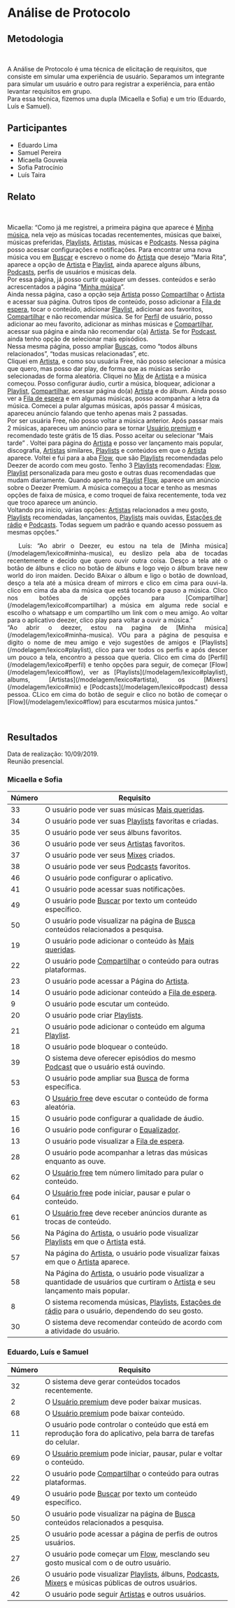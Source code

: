 #  Análise de Protocolo
<div class="line"></div>

##  Metodologia

<p align="justify">&emsp;

A Análise de Protocolo é uma técnica de elicitação de requisitos, que consiste em simular uma experiência de usuário. Separamos um integrante para simular um usuário e outro para registrar a experiência, para então levantar requisitos em grupo.
<br>
    Para essa técnica, fizemos uma dupla (Micaella e Sofia) e um trio (Eduardo, Luís e Samuel).

</p>

## Participantes
- Eduardo Lima
- Samuel Pereira
- Micaella Gouveia
- Sofia Patrocínio
- Luís Taira

## Relato

<p align="justify">&emsp;

Micaella: “Como já me registrei, a primeira página que aparece é [Minha música](/modelagem/lexico#minha-musica), nela vejo as músicas tocadas recentementes, músicas que baixei, músicas preferidas, [Playlists](/modelagem/lexico#playlist), [Artistas](/modelagem/lexico#artista), músicas e [Podcasts](/modelagem/lexico#podcast). Nessa página posso acessar configurações e notificações. Para encontrar uma nova música vou em [Buscar](/modelagem/lexico#busca) e escrevo o nome do [Artista](/modelagem/lexico#artista) que desejo “Maria Rita”, aparece a opção de [Artista](/modelagem/lexico#artista) e [Playlist](/modelagem/lexico#playlist), ainda aparece alguns álbuns, [Podcasts](/modelagem/lexico#podcast), perfis de usuários e músicas dela. <br>
 Por essa página, já posso curtir qualquer um desses. conteúdos e serão acrescentados a página “[Minha música](/modelagem/lexico#minha-musica)”.
<br>
Ainda nessa página, caso a opção seja [Artista](/modelagem/lexico#artista) posso [Compartilhar](/modelagem/lexico#compartilhar) o [Artista](/modelagem/lexico#artista) e acessar sua página. Outros tipos de conteúdo, posso adicionar a [Fila de espera](/modelagem/lexico#fila-de-espera), tocar o conteúdo, adicionar [Playlist](/modelagem/lexico#playlist), adicionar aos favoritos, [Compartilhar](/modelagem/lexico#compartilhar) e não recomendar música. Se for [Perfil](/modelagem/lexico#perfil) de usuário, posso adicionar ao meu favorito, adicionar as minhas músicas e [Compartilhar](/modelagem/lexico#compartilhar), acessar sua página e ainda não recomendar o(a) [Artista](/modelagem/lexico#artista). Se for [Podcast](/modelagem/lexico#podcast), ainda tenho opção de selecionar mais episódios.
<br>
Nessa mesma página, posso ampliar [Buscas](/modelagem/lexico#busca), como “todos álbuns relacionados”, “todas musicas relacionadas”, etc.
<br>
Cliquei em [Artista](/modelagem/lexico#artista), e como sou usuária Free, não posso selecionar a música que quero, mas posso dar play, de forma que as músicas serão selecionadas de forma aleatória. Cliquei no [Mix](/modelagem/lexico#mix) de [Artista](/modelagem/lexico#artista) e a música começou. Posso configurar áudio, curtir a música, bloquear, adicionar a [Playlist](/modelagem/lexico#playlist), [Compartilhar](/modelagem/lexico#compartilhar), acessar página do(a) [Artista](/modelagem/lexico#artista) e do álbum. Ainda posso ver a [Fila de espera](/modelagem/lexico#fila-de-espera) e em algumas músicas, posso acompanhar a letra da música. Comecei a pular algumas músicas, após passar 4 músicas, apareceu anúncio falando que tenho apenas mais 2 passadas. 
<br>
Por ser usuária Free, não posso voltar a música anterior. Após passar mais 2 músicas, apareceu um anúncio para se tornar [Usuário premium](/modelagem/lexico#usuario-premium) e recomendado teste grátis de 15 dias. Posso aceitar ou selecionar “Mais tarde” . Voltei para página do [Artista](/modelagem/lexico#artista) e posso ver lançamento mais popular, discografia, [Artistas](/modelagem/lexico#artista) similares, [Playlists](/modelagem/lexico#playlist) e conteúdos em que o [Artista](/modelagem/lexico#artista) aparece. Voltei e fui para a aba [Flow](/modelagem/lexico#flow), que são [Playlists](/modelagem/lexico#playlist) recomendadas pelo Deezer de acordo com meu gosto. Tenho 3 [Playlists](/modelagem/lexico#playlist) recomendadas: [Flow](/modelagem/lexico#flow), [Playlist](/modelagem/lexico#playlist) personalizada para meu gosto e outras duas recomendadas que mudam diariamente. Quando aperto na [Playlist](/modelagem/lexico#playlist) [Flow](/modelagem/lexico#flow), aparece um anúncio sobre o Deezer Premium. A música começou a tocar e tenho as mesmas opções de faixa de música, e como troquei de faixa recentemente, toda vez que troco aparece um anúncio.
<br>
Voltando pra inicio, várias opções: [Artistas](/modelagem/lexico#artista) relacionados a meu gosto, [Playlists](/modelagem/lexico#playlist) recomendadas, lançamentos, [Playlists](/modelagem/lexico#playlist) mais ouvidas, [Estações de rádio](/modelagem/lexico#estacoes-de-radio) e [Podcasts](/modelagem/lexico#podcast). Todas seguem um padrão e quando acesso possuem as mesmas opções.”
</p>
<p align="justify">&emsp;
Luís: “Ao abrir o Deezer, eu estou na tela de [Minha música](/modelagem/lexico#minha-musica), eu deslizo pela aba de tocadas recentemente e decido que quero ouvir outra coisa. Desço a tela até o botão de álbuns e clico no botão de álbuns e logo vejo o álbum brave new world do iron maiden. Decido BAixar o álbum e ligo o botão de download, desço a tela até a música dream of mirrors e clico em cima para ouvi-la. clico em cima da aba da música que está tocando e pauso a música. Clico nos botões de opções para [Compartilhar](/modelagem/lexico#compartilhar) a música em alguma rede social e escolho o whatsapp e um compartilho um link com o meu amigo. Ao voltar para o aplicativo deezer, clico play para voltar a ouvir a música.”
<br>
“Ao abrir o deezer, estou na pagina de [Minha música](/modelagem/lexico#minha-musica). VOu para a página de pesquisa e digito o nome de meu amigo e vejo sugestões de amigos e [Playlists](/modelagem/lexico#playlist), clico para ver todos os perfis e após descer um pouco a tela, encontro a pessoa que queria. Clico em cima do [Perfil](/modelagem/lexico#perfil) e tenho opções para seguir, de começar [Flow](/modelagem/lexico#flow), ver as [Playlists](/modelagem/lexico#playlist), albums, [Artistas](/modelagem/lexico#artista), os [Mixers](/modelagem/lexico#mix) e [Podcasts](/modelagem/lexico#podcast) dessa pessoa. CLico em cima do botão de seguir e clico no botão de começar o [Flow](/modelagem/lexico#flow) para escutarmos música juntos.”

</p>
<br>

##  Resultados

Data de realização: 10/09/2019.
<br>
Reunião presencial.
<br>

### Micaella e Sofia

|Número | Requisito                                         |
|-------|---------------------------------------------------|
|33     |O usuário pode ver suas músicas [Mais queridas](/modelagem/lexico#mais-queridas).    |
|34     |O usuário pode ver suas [Playlists](/modelagem/lexico#playlist) favoritas e criadas.|
|35     |O usuário pode ver seus álbuns favoritos.|
|36     |O usuário pode ver seus [Artistas](/modelagem/lexico#artista) favoritos.|
|37     |O usuário pode ver seus [Mixes](/modelagem/lexico#mix) criados.|
|38     |O usuário pode ver seus [Podcasts](/modelagem/lexico#podcast) favoritos.|
|46     |O usuário pode configurar o aplicativo.|
|41     |O usuário pode acessar suas notificações.|
|49     |O usuário pode [Buscar](/modelagem/lexico#busca) por texto um conteúdo específico.|
|50     |O usuário pode visualizar na página de [Busca](/modelagem/lexico#busca) conteúdos relacionados a pesquisa.|
|19     |O usuário pode adicionar o conteúdo às [Mais queridas](/modelagem/lexico#mais-queridas).|
|22     |O usuário pode [Compartilhar](/modelagem/lexico#compartilhar) o conteúdo para outras plataformas.|
|23     |O usuário pode acessar a Página do [Artista](/modelagem/lexico#artista).|
|14     |O usuário pode adicionar conteúdo a [Fila de espera](/modelagem/lexico#fila-de-espera).|
|9      |O usuário pode escutar um conteúdo.|
|20     |O usuário pode criar [Playlists](/modelagem/lexico#playlist).|
|21     |O usuário pode adicionar o conteúdo em alguma [Playlist](/modelagem/lexico#playlist).|
|18     |O usuário pode bloquear o conteúdo.|
|39     |O sistema deve oferecer episódios do mesmo [Podcast](/modelagem/lexico#podcast) que o usuário está ouvindo.|
|53     |O usuário pode ampliar sua [Busca](/modelagem/lexico#busca) de forma específica.|
|63     |O [Usuário free](/modelagem/lexico#usuario-free) deve escutar o conteúdo de forma aleatória.|
|15     |O usuário pode configurar a qualidade de áudio.|
|16     |O usuário pode configurar o [Equalizador](/modelagem/lexico#equalizador).|
|13     |O usuário pode visualizar a [Fila de espera](/modelagem/lexico#fila-de-espera).|
|28     |O usuário pode acompanhar a letras das músicas enquanto as ouve.|
|62     |O [Usuário free](/modelagem/lexico#usuario-free) tem número limitado para pular o conteúdo.|
|64     |O [Usuário free](/modelagem/lexico#usuario-free) pode iniciar, pausar e pular o conteúdo.|
|61     |O [Usuário free](/modelagem/lexico#usuario-free) deve receber anúncios durante as trocas de conteúdo.|
|56     |Na Página do [Artista](/modelagem/lexico#artista), o usuário pode visualizar [Playlists](/modelagem/lexico#playlist) em que o [Artista](/modelagem/lexico#artista) está.|
|57     |Na página do [Artista](/modelagem/lexico#artista), o usuário pode visualizar faixas em que o [Artista](/modelagem/lexico#artista) aparece.|
|58     |Na Página do [Artista](/modelagem/lexico#artista), o usuário pode visualizar a quantidade de usuários que curtiram o [Artista](/modelagem/lexico#artista) e seu lançamento mais popular.|
|8      |O sistema recomenda músicas, [Playlists](/modelagem/lexico#playlist), [Estações de rádio](/modelagem/lexico#estacoes-de-radio) para o usuário, dependendo do seu gosto.|
|30     |O sistema deve recomendar conteúdo de acordo com a atividade do usuário.|

### Eduardo, Luís e Samuel

|Número | Requisito                                         |
|-------|---------------------------------------------------|
|32     |O sistema deve gerar conteúdos tocados recentemente.|
|2      |O [Usuário premium](/modelagem/lexico#usuario-premium) deve poder baixar musicas.|
|68     |	O [Usuário premium](/modelagem/lexico#usuario-premium) pode baixar conteúdo.|
|11     |O usuário pode controlar o conteúdo que está em reprodução fora do aplicativo, pela barra de tarefas do celular.|
|69     |O [Usuário premium](/modelagem/lexico#usuario-premium) pode iniciar, pausar, pular e voltar o conteúdo.|
|22     |O usuário pode [Compartilhar](/modelagem/lexico#compartilhar) o conteúdo para outras plataformas.|
|49     |O usuário pode [Buscar](/modelagem/lexico#busca) por texto um conteúdo específico.|
|50     |O usuário pode visualizar na página de [Busca](/modelagem/lexico#busca) conteúdos relacionados a pesquisa.|
|25     |O usuário pode acessar a página de perfis de outros usuários.|
|27     |O usuário pode começar um [Flow](/modelagem/lexico#flow), mesclando seu gosto musical com o de outro usuário.|
|26     |O usuário pode visualizar [Playlists](/modelagem/lexico#playlist), álbuns, [Podcasts](/modelagem/lexico#podcast), [Mixers](/modelagem/lexico#mix) e músicas públicas de outros usuários.|
|42     |O usuário pode seguir [Artistas](/modelagem/lexico#artista) e outros usuários.|

